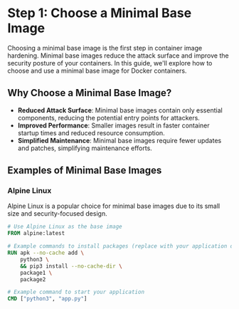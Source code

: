 # Step 1: Choose a Minimal Base Image

Choosing a minimal base image is the first step in container image hardening. Minimal base images reduce the attack surface and improve the security posture of your containers. In this guide, we'll explore how to choose and use a minimal base image for Docker containers.

## Why Choose a Minimal Base Image?

- **Reduced Attack Surface**: Minimal base images contain only essential components, reducing the potential entry points for attackers.
- **Improved Performance**: Smaller images result in faster container startup times and reduced resource consumption.
- **Simplified Maintenance**: Minimal base images require fewer updates and patches, simplifying maintenance efforts.

## Examples of Minimal Base Images

### Alpine Linux

Alpine Linux is a popular choice for minimal base images due to its small size and security-focused design.

```Dockerfile
# Use Alpine Linux as the base image
FROM alpine:latest

# Example commands to install packages (replace with your application dependencies)
RUN apk --no-cache add \
    python3 \
    && pip3 install --no-cache-dir \
    package1 \
    package2

# Example command to start your application
CMD ["python3", "app.py"]

